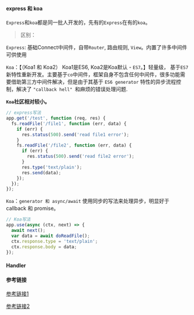 #### express 和 koa

`Express`和`koa`都是同一批人开发的，先有的`Express`在有的`koa`。

> 区别：

`Express`: 基础Connect中间件，自带`Router`, 路由规则, `View`。内置了许多中间件可供使用

`Koa`：【（Koa1 和 Koa2） Koa1是ES6, Koa2是Koa默认 - `ES7`。】轻量级， 基于`ES7`新特性重新开发。主要基于`co`中间件，框架自身不包含任何中间件，很多功能需要借助第三方中间件解决，但是由于其基于 `ES6 generator` 特性的异步流程控制，解决了 `"callback hell" `和麻烦的错误处理问题.

**`Koa`社区相对较小。**


```js
// express写法
app.get('/test', function (req, res) {
  fs.readFile('/file1', function (err, data) {
    if (err) {
      res.status(500).send('read file1 error');
    }
    fs.readFile('/file2', function (err, data) {
      if (err) {
        res.status(500).send('read file2 error');
      }
      res.type('text/plain');
      res.send(data);
    });
  });
});
```

`Koa`：`generator 和 async/await` 使用同步的写法来处理异步，明显好于 callback 和 promise。

```js
// Koa写法
app.use(async (ctx, next) => {
  await next();
  var data = await doReadFile();
  ctx.response.type = 'text/plain';
  ctx.response.body = data;
});
```

#### Handler


#### 参考链接

[参考链接1](https://juejin.cn/post/6844903968041091080)

[参考链接2](https://zhuanlan.zhihu.com/p/115339314)